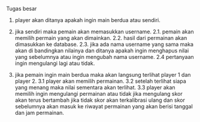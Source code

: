 Tugas besar

1. player akan ditanya apakah ingin main berdua atau sendiri.
2. jika sendiri maka pemain akan memasukkan username.
2.1.  pemain akan memilih permain yang akan dimainkan.
2.2.  hasil dari permainan akan dimasukkan ke database.
2.3. jika ada nama username yang sama maka akan di bandingkan nilainya dan ditanya apakah ingin menghapus nilai yang sebelumnya atau ingin mengubah nama username.
2.4 pertanyaan ingin mengulangi lagi atau tidak.

3. jika pemain ingin main berdua maka akan langsung terlihat player 1 dan player 2.
3.1 player akan memilih permainan.
3.2 setelah terlihat siapa yang menang maka nilai sementara akan terlihat.
3.3 player akan memilih ingin mengulangi permainan atau tidak jika mengulang skor akan terus bertambah jika tidak skor akan terkalibrasi ulang dan skor sebelumnya akan masuk ke riwayat permainan yang akan berisi tanggal dan jam permainan.
